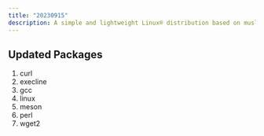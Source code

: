 ```yaml
---
title: "20230915"
description: A simple and lightweight Linux® distribution based on musl libc and toybox
---
```


## Updated Packages
1. curl
2. execline
3. gcc
4. linux
5. meson
6. perl
7. wget2
